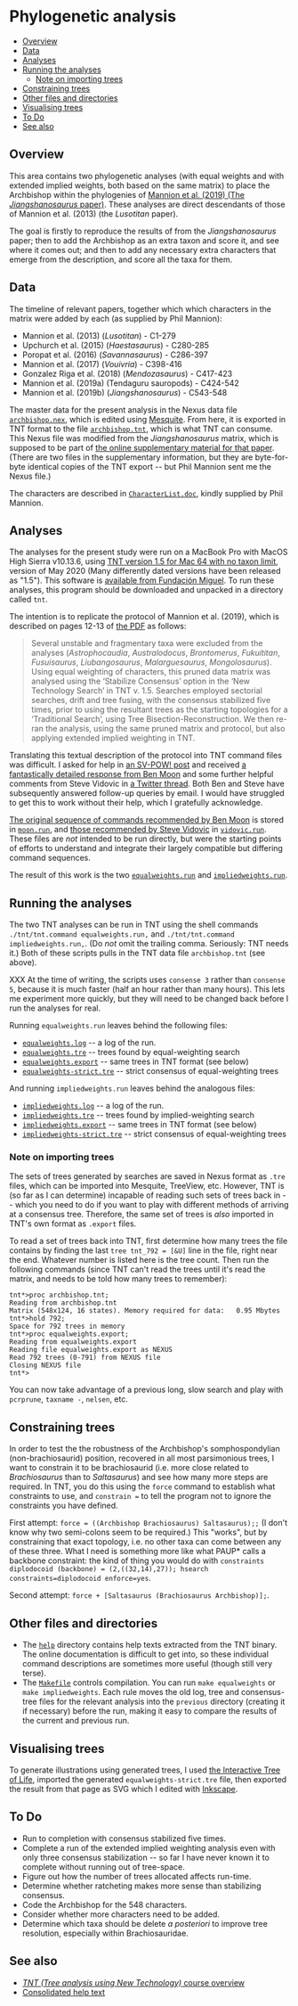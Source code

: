 # Phylogenetic analysis

<!-- md2toc -l 2 README.md -->
* [Overview](#overview)
* [Data](#data)
* [Analyses](#analyses)
* [Running the analyses](#running-the-analyses)
    * [Note on importing trees](#note-on-importing-trees)
* [Constraining trees](#constraining-trees)
* [Other files and directories](#other-files-and-directories)
* [Visualising trees](#visualising-trees)
* [To Do](#to-do)
* [See also](#see-also)


## Overview

This area contains two phylogenetic analyses (with equal weights and with extended implied weights, both based on the same matrix) to place the Archbishop within the phylogenies of [Mannion et al. (2019) (The _Jiangshanosaurus_ paper)](https://royalsocietypublishing.org/doi/10.1098/rsos.191057). These analyses are direct descendants of those of Mannion et al. (2013) (the _Lusotitan_ paper).

The goal is firstly to reproduce the results of from the _Jiangshanosaurus_ paper; then to add the Archbishop as an extra taxon and score it, and see where it comes out; and then to add any necessary extra characters that emerge from the description, and score all the taxa for them.


## Data

The timeline of relevant papers, together which which characters in the matrix were added by each (as supplied by Phil Mannion):

* Mannion et al. (2013) (_Lusotitan_) - C1-279
* Upchurch et al. (2015) (_Haestasaurus_) - C280-285
* Poropat et al. (2016) (_Savannasaurus_) - C286-397
* Mannion et al. (2017) (_Vouivria_) - C398-416
* Gonzalez Riga et al. (2018) (_Mendozasaurus_) - C417-423
* Mannion et al. (2019a) (Tendaguru sauropods) - C424-542
* Mannion et al. (2019b) (_Jiangshanosaurus_) - C543-548

The master data for the present analysis in the Nexus data file [`archbishop.nex`](archbishop.nex), which is edited using [Mesquite](https://www.mesquiteproject.org/). From here, it is exported in TNT format to the file [`archbishop.tnt`](archbishop.tnt), which is what TNT can consume. This Nexus file was modified from the _Jiangshanosaurus_ matrix, which is supposed to be part of [the online supplementary material for that paper](https://rs.figshare.com/collections/Supplementary_material_from_New_information_on_the_Cretaceous_sauropod_dinosaurs_of_Zhejiang_Province_China_impact_on_Laurasian_titanosauriform_phylogeny_and_biogeography_/4614920). (There are two files in the supplementary information, but they are byte-for-byte identical copies of the TNT export -- but Phil Mannion sent me the Nexus file.)

The characters are described in [`CharacterList.doc`](CharacterList.doc), kindly supplied by Phil Mannion.


## Analyses

The analyses for the present study were run on a MacBook Pro with MacOS High Sierra v10.13.6, using [TNT version 1.5 for Mac 64 with no taxon limit](http://www.lillo.org.ar/phylogeny/tnt/tnt-mac-no-tax-limit.zip), version of May 2020 (Many differently dated versions have been released as "1.5"). This software is [available from Fundación Miguel](http://www.lillo.org.ar/phylogeny/tnt/). To run these analyses, this program should be downloaded and unpacked in a directory called `tnt`.

The intention is to replicate the protocol of Mannion et al. (2019), which is described on pages 12-13 of [the PDF](https://royalsocietypublishing.org/doi/pdf/10.1098/rsos.191057) as follows:

> Several unstable and fragmentary taxa were excluded from the analyses (_Astrophocaudia_, _Australodocus_, _Brontomerus_, _Fukuititan_, _Fusuisaurus_, _Liubangosaurus_, _Malarguesaurus_, _Mongolosaurus_). Using equal weighting of characters, this pruned data matrix was analysed using the ‘Stabilize Consensus’ option in the ‘New Technology Search’ in TNT v. 1.5. Searches employed sectorial searches, drift and tree fusing, with the consensus stabilized five times, prior to using the resultant trees as the starting topologies for a ‘Traditional Search’, using Tree Bisection-Reconstruction. We then re-ran the analysis, using the same pruned matrix and protocol, but also applying extended implied weighting in TNT.

Translating this textual description of the protocol into TNT command files was difficult. I asked for help in [an SV-POW! post](https://svpow.com/2020/08/07/help-running-phylogenetic-analyses-in-tnt/) and received [a fantastically detailed response from Ben Moon](https://svpow.com/2020/08/07/help-running-phylogenetic-analyses-in-tnt/#comment-218222) and some further helpful comments from Steve Vidovic in [a Twitter thread](https://twitter.com/SteveVidovic/status/1291772175553310723). Both Ben and Steve have subsequently answered follow-up queries by email. I would have struggled to get this to work without their help, which I gratefully acknowledge.

[The original sequence of commands recommended by Ben Moon](https://svpow.com/2020/08/07/help-running-phylogenetic-analyses-in-tnt/#comment-218222) is stored in [`moon.run`](moon.run), and [those recommended by Steve Vidovic](https://twitter.com/SteveVidovic/status/1291772618580926464) in [`vidovic.run`](vidovic.run). These files are _not_ intended to be run directly, but were the starting points of efforts to understand and integrate their largely compatible but differing command sequences.

The result of this work is the two [`equalweights.run`](equalweights.run) and [`impliedweights.run`](impliedweights.run).


## Running the analyses

The two TNT analyses can be run in TNT using the shell commands `./tnt/tnt.command equalweights.run,` and `./tnt/tnt.command impliedweights.run,`. (Do _not_ omit the trailing comma. Seriously: TNT needs it.) Both of these scripts pulls in the TNT data file `archbishop.tnt` (see above).

XXX At the time of writing, the scripts uses `consense 3` rather than `consense 5`, because it is much faster (half an hour rather than many hours). This lets me experiment more quickly, but they will need to be changed back before I run the analyses for real.

Running `equalweights.run` leaves behind the following files:
* [`equalweights.log`](equalweights.log) -- a log of the run.
* [`equalweights.tre`](equalweights.tre) -- trees found by equal-weighting search
* [`equalweights.export`](equalweights.export) -- same trees in TNT format (see below)
* [`equalweights-strict.tre`](equalweights-strict.tre) -- strict consensus of equal-weighting trees

And running `impliedweights.run` leaves behind the analogous files:
* [`impliedweights.log`](impliedweights.log) -- a log of the run.
* [`impliedweights.tre`](impliedweights.tre) -- trees found by implied-weighting search
* [`impliedweights.export`](impliedweights.export) -- same trees in TNT format (see below)
* [`impliedweights-strict.tre`](impliedweights-strict.tre) -- strict consensus of equal-weighting trees

### Note on importing trees

The sets of trees generated by searches are saved in Nexus format as `.tre` files, which can be imported into Mesquite, TreeView, etc. However, TNT is (so far as I can determine) incapable of reading such sets of trees back in -- which you need to do if you want to play with different methods of arriving at a consensus tree. Therefore, the same set of trees is _also_ imported in TNT's own format as `.export` files.

To read a set of trees back into TNT, first determine how many trees the file contains by finding the last `tree tnt_792 = [&U]` line in the file, right near the end. Whatever number is listed here is the tree count. Then run the following commands (since TNT can't read the trees until it's read the matrix, and needs to be told how many trees to remember):

	tnt*>proc archbishop.tnt;
	Reading from archbishop.tnt 
	Matrix (548x124, 16 states). Memory required for data:   0.95 Mbytes 
	tnt*>hold 792;                                                                
	Space for 792 trees in memory 
	tnt*>proc equalweights.export;
	Reading from equalweights.export 
	Reading file equalweights.export as NEXUS 
	Read 792 trees (0-791) from NEXUS file 
	Closing NEXUS file                                                             
	tnt*>

You can now take advantage of a previous long, slow search and play with `pcrprune`, `taxname -`, `nelsen`, etc.


## Constraining trees

In order to test the the robustness of the Archbishop's somphospondylian (non-brachiosaurid) position, recovered in all most parsimonious trees, I want to constrain it to be brachiosaurid (i.e. more close related to _Brachiosaurus_ than to _Saltasaurus_) and see how many more steps are required. In TNT, you do this using the `force` command to establish what constraints to use, and `constrain =` to tell the program not to ignore the constraints you have defined.

First attempt: `force = ((Archbishop Brachiosaurus) Saltasaurus);;` (I don't know why two semi-colons seem to be required.) This "works", but by constraining that exact topology, i.e. no other taxa can come between any of these three. What I need is something more like what PAUP* calls a backbone constraint: the kind of thing you would do with `constraints diplodocoid (backbone) = (2,((32,14),27)); hsearch constraints=diplodocoid enforce=yes`.

Second attempt: `force + [Saltasaurus (Brachiosaurus Archbishop)];`.


## Other files and directories

* The [`help`](help) directory contains help texts extracted from the TNT binary. The online documentation is difficult to get into, so these individual command descriptions are sometimes more useful (though still very terse).
* The [`Makefile`](Makefile) controls compilation. You can run `make equalweights` or `make impliedweights`. Each rule moves the old log, tree and consensus-tree files for the relevant analysis into the `previous` directory (creating it if necessary) before the run, making it easy to compare the results of the current and previous run.


## Visualising trees

To generate illustrations using generated trees, I used [the Interactive Tree of Life](https://itol.embl.de/itol.cgi), imported the generated `equalweights-strict.tre` file, then exported the result from that page as SVG which I edited with [Inkscape](https://inkscape.org/).


## To Do

* Run to completion with consensus stabilized five times.
* Complete a run of the extended implied weighting analysis even with only three consensus stabilization -- so far I have never known it to complete without running out of tree-space.
* Figure out how the number of trees allocated affects run-time.
* Determine whether ratcheting makes more sense than stabilizing consensus.
* Code the Archbishop for the 548 characters.
* Consider whether more characters need to be added.
* Determine which taxa should be delete _a posteriori_ to improve tree resolution, especially within Brachiosauridae.


## See also

* [_TNT (Tree analysis using New Technology)_ course overview](https://isu-molphyl.github.io/EEOB563/computer_labs/lab2/TNT.html)
* [Consolidated help text](http://phylo.wikidot.com/tntwiki#help_by_command)


